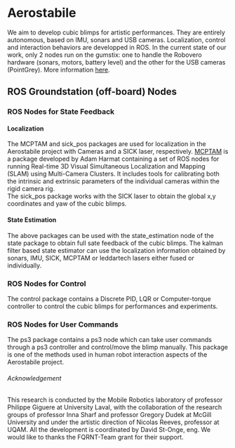 

# Aerostabile
We aim to develop cubic blimps for artistic performances. They are entirely autonomous, based on IMU, sonars and USB cameras. Localization, control and interaction behaviors are developped in ROS. In the current state of our work, only 2 nodes run on the gumstix: one to handle the Robovero hardware (sonars, motors, battery level) and the other for the USB cameras (PointGrey). More information [here](http://robot.gmc.ulaval.ca/en/research/theme409.html).

## ROS Groundstation (off-board) Nodes

### ROS Nodes for State Feedback

#### Localization

The MCPTAM and sick_pos packages are used  for localization in the Aerostabile project with Cameras and a SICK laser, respectively. 
 [MCPTAM](https://github.com/aharmat/mcptam) is a package developed by Adam Harmat containing a set of ROS nodes for running Real-time 3D Visual Simultaneous Localization and Mapping (SLAM) using Multi-Camera Clusters. It includes tools for calibrating both the intrinsic and extrinsic parameters of the individual cameras within the rigid camera rig.  
 The sick_pos package works with the SICK laser to obtain the global x,y coordinates and yaw of the cubic blimps.

#### State Estimation

The above packages can be used with the state_estimation node of the state package to obtain full sate feedback of the cubic blimps. The kalman filter based state estimator can use the localization information obtained by sonars, IMU, SICK, MCPTAM or leddartech lasers either fused or individually.

### ROS Nodes for Control

The control package contains a Discrete PID, LQR or Computer-torque controller to control the cubic blimps for performances and experiments.

### ROS Nodes for User Commands

The ps3 package contains a ps3 node which can take user commands through a ps3 controller and control/move the blimp manually.  This package is one of the methods used in human robot interaction aspects of the Aerostabile project.

###### Acknowledgement
This research is conducted by the Mobile Robotics laboratory of professor Philippe Giguere at University Laval, with the collaboration of the research groups of professor Inna Sharf and professor Gregory Dudek at McGill University and under the artistic direction of Nicolas Reeves, professor at UQAM. All the development is coordinated by David St-Onge, eng. We would like to thanks the FQRNT-Team grant for their support.
